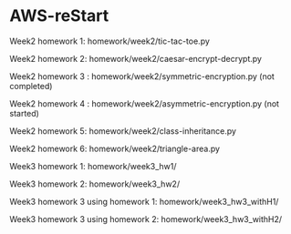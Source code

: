 # AWS-reStart
Week2 homework 1: homework/week2/tic-tac-toe.py

Week2 homework 2: homework/week2/caesar-encrypt-decrypt.py

Week2 homework 3 : homework/week2/symmetric-encryption.py (not completed)

Week2 homework 4 : homework/week2/asymmetric-encryption.py (not started)

Week2 homework 5: homework/week2/class-inheritance.py

Week2 homework 6: homework/week2/triangle-area.py

Week3 homework 1: homework/week3_hw1/

Week3 homework 2: homework/week3_hw2/

Week3 homework 3 using homework 1: homework/week3_hw3_withH1/

Week3 homework 3 using homework 2: homework/week3_hw3_withH2/